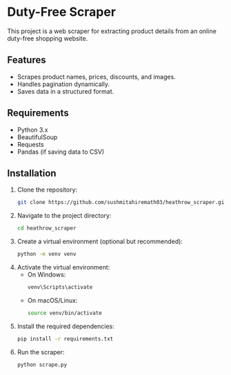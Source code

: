 # Duty-Free Scraper

This project is a web scraper for extracting product details from an online duty-free shopping website.

## Features
- Scrapes product names, prices, discounts, and images.
- Handles pagination dynamically.
- Saves data in a structured format.

## Requirements
- Python 3.x
- BeautifulSoup
- Requests
- Pandas (if saving data to CSV)

## Installation

1. Clone the repository:
   ```bash
   git clone https://github.com/sushmitahiremath03/heathrow_scraper.git
   ```
2. Navigate to the project directory:
   ```bash
   cd heathrow_scraper
   ```
3. Create a virtual environment (optional but recommended):
   ```bash
   python -m venv venv
   ```
4. Activate the virtual environment:
   - On Windows:
     ```bash
     venv\Scripts\activate
     ```
   - On macOS/Linux:
     ```bash
     source venv/bin/activate
     ```
5. Install the required dependencies:
   ```bash
   pip install -r requirements.txt
   ```
6. Run the scraper:
   ```bash
   python scrape.py
   
